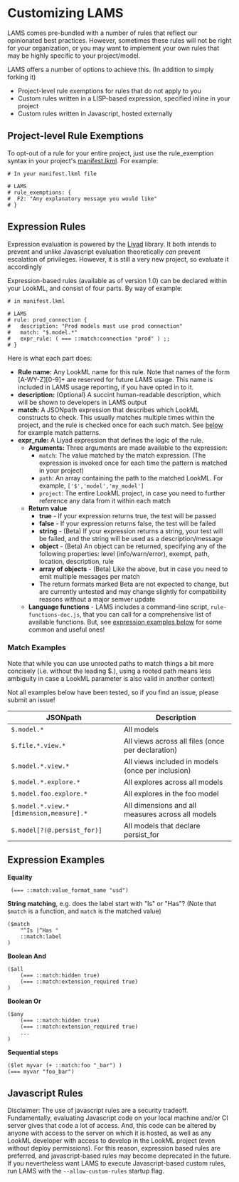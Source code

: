 # Customizing LAMS

LAMS comes pre-bundled with a number of rules that reflect our opinionated best practices. However, sometimes these rules will not be right for your organization, or you may want to implement your own rules that may be highly specific to your project/model.

LAMS offers a number of options to achieve this. (In addition to simply forking it)

 - Project-level rule exemptions for rules that do not apply to you
 - Custom rules written in a LISP-based expression, specified inline in your project
 - Custom rules written in Javascript, hosted externally


## Project-level Rule Exemptions

To opt-out of a rule for your entire project, just use the rule_exemption syntax in your project's [manifest.lkml](https://docs.looker.com/reference/manifest-reference). For example:

```
# In your manifest.lkml file

# LAMS
# rule_exemptions: {
#  F2: "Any explanatory message you would like"
# }

```

## Expression Rules

Expression evaluation is powered by the [Liyad](https://github.com/shellyln/liyad) library. It both intends to prevent and unlike Javascript evaluation theoretically *can* prevent escalation of privileges. However, it is still a very new project, so evaluate it accordingly

Expression-based rules (available as of version 1.0) can be declared within your LookML, and consist of four parts. By way of example:

```
# in manifest.lkml

# LAMS
# rule: prod_connection {
#	description: "Prod models must use prod connection"
#	match: "$.model.*"
#	expr_rule: ( === ::match:connection "prod" ) ;;
# }

```

Here is what each part does:

- **Rule name:** Any LookML name for this rule. Note that names of the form [A-WY-Z][0-9]+ are reserved for future LAMS usage. This name is included in LAMS usage reporting, if you have opted in to it.
- **description:** (Optional) A succint human-readable description, which will be shown to developers in LAMS output
- **match:** A JSONpath expression that describes which LookML constructs to check. This usually matches multiple times within the project, and the rule is checked once for each such match. See [below](#match-examples) for example match patterns.
- **expr_rule:** A Liyad expression that defines the logic of the rule.
	- **Arguments:** Three arguments are made available to the expression: 
		- `match`: The value matched by the match expression. (The expression is invoked once for each time the pattern is matched in your project)
		- `path`: An array containing the path to the matched LookML. For example, `['$','model','my_model']`
		- `project`: The entire LookML project, in case you need to further reference any data from it within each match 
	- **Return value**
		- **true** - If your expression returns true, the test will be passed
		- **false** - If your expression returns false, the test will be failed
		- **string** - (Beta) If your expression returns a string, your test will be failed, and the string will be used as a description/message
		- **object** - (Beta) An object can be returned, specifying any of the following properties: level (info/warn/error), exempt, path, location, description, rule
		- **array of objects** - (Beta) Like the above, but in case you need to emit multiple messages per match
		- The return formats marked Beta are not expected to change, but are currently untested and may change slightly for compatibility reasons without a major semver update
	- **Language functions** - LAMS includes a command-line script, `rule-functions-doc.js`, that you can call for a comprehensive list of available functions. But, see [expression examples below](#expression-examples) for some common and useful ones!
		
### Match Examples

Note that while you can use unrooted paths to match things a bit more concisely (i.e. without the leading $.), using a rooted path means less ambiguity in case a LookML parameter is also valid in another context)

Not all examples below have been tested, so if you find an issue, please submit an issue!

| JSONpath                | Description |
|-------------------------|-------------|
| `$.model.*`             | All models
| `$.file.*.view.*`       | All views across all files (once per declaration)
| `$.model.*.view.*`      | All views included in models (once per inclusion)
| `$.model.*.explore.*`   | All explores across all models
| `$.model.foo.explore.*` | All explores in the foo model
| `$.model.*.view.*[dimension,measure].*` | All dimensions and all measures across all models 
| `$.model[?(@.persist_for)]` | All models that declare persist_for


## Expression Examples

**Equality**
```
 (=== ::match:value_format_name "usd")
```

**String matching**, e.g. does the label start with "Is" or "Has"? (Note that `$match` is a function, and `match` is the matched value)
```
($match
	"^Is |^Has "
	::match:label
)
```

**Boolean And**
```
($all
	(=== ::match:hidden true)
	(=== ::match:extension_required true)
)
```

**Boolean Or**
```
($any
	(=== ::match:hidden true)
	(=== ::match:extension_required true)
	...
)
```

**Sequential steps**
```
($let myvar (+ ::match:foo "_bar") )
(=== myvar "foo_bar")
```

## Javascript Rules

Disclaimer: The use of javascript rules are a security tradeoff. Fundamentally, evaluating Javascript code on your local machine and/or CI server gives that code a lot of access. And, this code can be altered by anyone with access to the server on which it is hosted, as well as any LookML developer with access to develop in the LookML project (even without deploy permissions). For this reason, expression based rules are preferred, and javascript-based rules may become deprecated in the future. If you nevertheless want LAMS to execute Javascript-based custom rules, run LAMS with the `--allow-custom-rules` startup flag.


